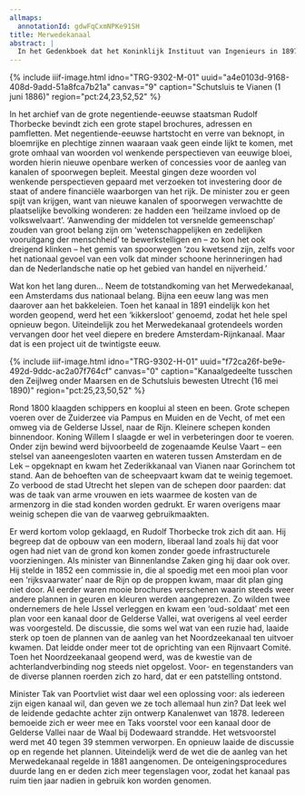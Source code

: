 ```yaml
---
allmaps:
  annotationId: gdwFqCxmNPKe91SH
title: Merwedekanaal
abstract: |
  In het Gedenkboek dat het Koninklijk Instituut van Ingenieurs in 1897 uitbracht ter gelegenheid van het 50-jarig bestaan, werd gememoreerd dat er in Nederland in die vijftig jaar tijd 23 kanalen waren aangelegd. Veruit het langste kanaal – en zeker ook een van de belangrijkste – was het Merwedekanaal. Doel van het kanaal was ‘het verschaffen van een betere scheepvaartgemeenschap’ van Amsterdam naar de Rijn. Het kanaal verbond het IJ met Gorcum en had een lengte van ruim 71 kilometer. Andere getallen: bodembreedte 20 meter, breedte op kanaalpeil 33,20 meterdiepte onder het kanaalpeil 3,1 m. Het bestond uit vier panden, die door schutsluizen werden gescheiden en over het kanaal lagen 34 bruggen. Het kwam na lange discussie tot stand tussen 1881 en 1893. Toen het gereed kwam werd het een ‘kikkersloot’ genoemd.
---
```


{% include iiif-image.html idno="TRG-9302-M-01" uuid="a4e0103d-9168-408d-9add-51a8fca7b21a" canvas="9" caption="Schutsluis te Vianen (1 juni 1886)" region="pct:24,23,52,52" %}

In het archief van de grote negentiende-eeuwse staatsman Rudolf Thorbecke bevindt zich een grote stapel brochures, adressen en pamfletten. Met negentiende-eeuwse hartstocht en verre van beknopt, in bloemrijke en plechtige zinnen waaraan vaak geen einde lijkt te komen, met grote omhaal van woorden vol wenkende perspectieven van eeuwige bloei, worden hierin nieuwe openbare werken of concessies voor de aanleg van kanalen of spoorwegen bepleit. Meestal gingen deze woorden vol wenkende perspectieven gepaard met verzoeken tot investering door de staat of andere financiële waarborgen van het rijk. De minister zou er geen spijt van krijgen, want van nieuwe kanalen of spoorwegen verwachtte de plaatselijke bevolking wonderen: ze hadden een ‘heilzame invloed op de volkswelvaart’. ‘Aanwending der middelen tot versnelde gemeenschap’ zouden van groot belang zijn om ‘wetenschappelijken en zedelijken vooruitgang der menschheid’ te bewerkstelligen en – zo kon het ook dreigend klinken – het gemis van spoorwegen ‘zou kwetsend zijn, zelfs voor het nationaal gevoel van een volk dat minder schoone herinneringen had dan de Nederlandsche natie op het gebied van handel en nijverheid.’

Wat kon het lang duren… Neem de totstandkoming van het Merwedekanaal, een Amsterdams dus nationaal belang. Bijna een eeuw lang was men daarover aan het bakkeleien. Toen het kanaal in 1891 eindelijk kon het worden geopend, werd het een ‘kikkersloot’ genoemd, zodat het hele spel opnieuw begon. Uiteindelijk zou het Merwedekanaal grotendeels worden vervangen door het veel diepere en bredere Amsterdam-Rijnkanaal. Maar dat is een project uit de twintigste eeuw.

{% include iiif-image.html idno="TRG-9302-H-01" uuid="f72ca26f-be9e-492d-9ddc-ac2a07f764cf" canvas="0" caption="Kanaalgedeelte tusschen den Zeijlweg onder Maarsen en de Schutsluis bewesten Utrecht (16 mei 1890)" region="pct:25,23,50,52" %}

Rond 1800 klaagden schippers en kooplui al steen en been. Grote schepen voeren over de Zuiderzee via Pampus en Muiden en de Vecht, of met een omweg via de Gelderse IJssel, naar de Rijn. Kleinere schepen konden binnendoor. Koning Willem I slaagde er wel in verbeteringen door te voeren. Onder zijn bewind werd bijvoorbeeld de zogenaamde Keulse Vaart – een stelsel van aaneengesloten vaarten en wateren tussen Amsterdam en de Lek – opgeknapt en kwam het Zederikkanaal van Vianen naar Gorinchem tot stand. Aan de behoeften van de scheepvaart kwam dat te weinig tegemoet. Zo verbood de stad Utrecht het slepen van de schepen door paarden: dat was de taak van arme vrouwen en iets waarmee de kosten van de armenzorg in die stad konden worden gedrukt. Er waren overigens maar weinig schepen die van de vaarweg gebruikmaakten. 

Er werd kortom volop geklaagd, en Rudolf Thorbecke trok zich dit aan. Hij begreep dat de opbouw van een modern, liberaal land zoals hij dat voor ogen had niet van de grond kon komen zonder goede infrastructurele voorzieningen. Als minister van Binnenlandse Zaken ging hij daar ook over. Hij stelde in 1852 een commissie in, die al spoedig met een mooi plan voor een ‘rijksvaarwater’ naar de Rijn op de proppen kwam, maar dit plan ging niet door. Al eerder waren mooie brochures verschenen waarin steeds weer andere plannen in geuren en kleuren werden aangeprezen. Zo wilden twee ondernemers de hele IJssel verleggen en kwam een ‘oud-soldaat’ met een plan voor een kanaal door de Gelderse Vallei, wat overigens al veel eerder was voorgesteld. De discussie, die soms wel wat van een ruzie had, laaide sterk op toen de plannen van de aanleg van het Noordzeekanaal ten uitvoer kwamen. Dat leidde onder meer tot de oprichting van een Rijnvaart Comité. Toen het Noordzeekanaal geopend werd, was de kwestie van de achterlandverbinding nog steeds niet opgelost. Voor- en tegenstanders van de diverse plannen roerden zich zo hard, dat er een patstelling ontstond.

Minister Tak van Poortvliet wist daar wel een oplossing voor: als iedereen zijn eigen kanaal wil, dan geven we ze toch allemaal hun zin? Dat leek wel de leidende gedachte achter zijn ontwerp Kanalenwet van 1878. Iedereen bemoeide zich er weer mee en Taks voorstel voor een kanaal door de Gelderse Vallei naar de Waal bij Dodewaard strandde. Het wetsvoorstel werd met 40 tegen 39 stemmen verworpen. En opnieuw laaide de discussie op en regende het plannen. Uiteindelijk werd de wet die de aanleg van het Merwedekanaal regelde in 1881 aangenomen. De onteigeningsprocedures duurde lang en er deden zich meer tegenslagen voor, zodat het kanaal pas ruim tien jaar nadien in gebruik kon worden genomen.